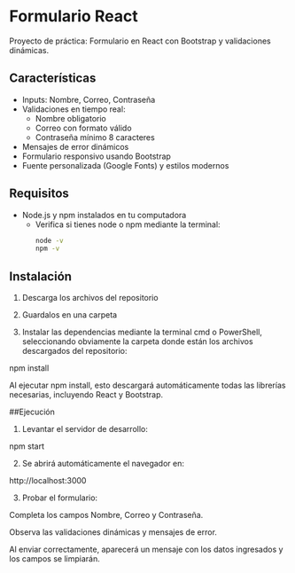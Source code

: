 # Formulario React

Proyecto de práctica: Formulario en React con Bootstrap y validaciones dinámicas.

## Características

- Inputs: Nombre, Correo, Contraseña
- Validaciones en tiempo real:
  - Nombre obligatorio
  - Correo con formato válido
  - Contraseña mínimo 8 caracteres
- Mensajes de error dinámicos
- Formulario responsivo usando Bootstrap
- Fuente personalizada (Google Fonts) y estilos modernos

## Requisitos

- Node.js y npm instalados en tu computadora
  - Verifica si tienes node o npm mediante la terminal:
    ```bash
    node -v
    npm -v
    ```

## Instalación

1. Descarga los archivos del repositorio

2. Guardalos en una carpeta
   
3. Instalar las dependencias mediante la terminal cmd o PowerShell, seleccionando obviamente la carpeta donde están los archivos
descargados del repositorio:

npm install

Al ejecutar npm install, esto descargará automáticamente todas las librerías necesarias, incluyendo React y Bootstrap.

##Ejecución

1. Levantar el servidor de desarrollo:

npm start

2. Se abrirá automáticamente el navegador en:

http://localhost:3000

3. Probar el formulario:

Completa los campos Nombre, Correo y Contraseña.

Observa las validaciones dinámicas y mensajes de error.

Al enviar correctamente, aparecerá un mensaje con los datos ingresados y los campos se limpiarán.

